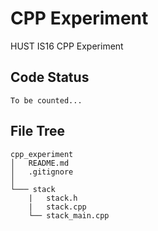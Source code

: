 # CPP Experiment

HUST IS16 CPP Experiment

## Code Status

```code
To be counted...
```

## File Tree

``` tree
cpp_experiment
│   README.md
│   .gitignore
│
└─── stack
    |   stack.h
    |   stack.cpp
    └── stack_main.cpp
```